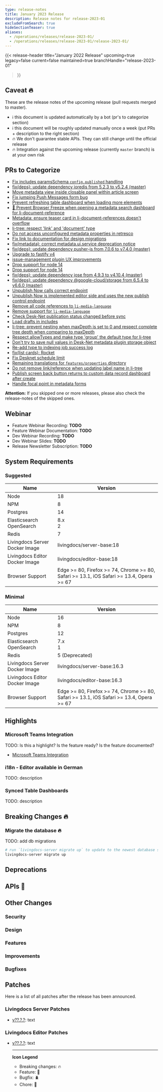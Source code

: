 ```yaml
---
type: release-notes
title: January 2023 Release
description: Release notes for release-2023-01
excludeFromSearch: true
hideSectionTeaser: true
aliases:
  - /operations/releases/release-2023-01/
  - /operations/releases/release-2023-01/release-2023-01/
---
```


{{< release-header
  title="January 2022 Release"
  upcoming=true
  legacy=false
  current=false
  maintained=true
  branchHandle="release-2023-01"
>}}

## Caveat :fire:

These are the release notes of the upcoming release (pull requests merged to master).

- :information_source: this document is updated automatically by a bot (pr's to categorize section)
- :information_source: this document will be roughly updated manually once a week (put PRs + description to the right section)
- :fire: We don't guarantee stable APIs. They can still change until the official release
- :fire: Integration against the upcoming release (currently `master` branch) is at your own risk

## PRs to Categorize
* [Fix includes paramsSchema `config.published` handling](https://github.com/livingdocsIO/livingdocs-server/pull/4970)
* [fix(deps): update dependency ioredis from 5.2.3 to v5.2.4 (master)](https://github.com/livingdocsIO/livingdocs-server/pull/4964)
* [Move metadata view inside closable panel within article screen](https://github.com/livingdocsIO/livingdocs-editor/pull/6019)
* [Fix jumping Push Messages form bug](https://github.com/livingdocsIO/livingdocs-editor/pull/6020)
* [Prevent refreshing table dashboard when loading more elements](https://github.com/livingdocsIO/livingdocs-editor/pull/6012)
* [🐞 Prevent Browser Freeze when opening a metadata search dashboard for li-document-reference](https://github.com/livingdocsIO/livingdocs-editor/pull/6005)
* [Metadata: ensure teaser card in li-document-references doesn't overflow](https://github.com/livingdocsIO/livingdocs-editor/pull/6006)
* [li-tree: respect 'link' and 'document' type](https://github.com/livingdocsIO/livingdocs-editor/pull/5991)
* [Do not access unconfigured metadata properties in retresco](https://github.com/livingdocsIO/livingdocs-server/pull/4959)
* [Fix link to documentation for design migrations](https://github.com/livingdocsIO/livingdocs-server/pull/4961)
* [fix(metadata): correct metadata.ui.service deprecation notice](https://github.com/livingdocsIO/livingdocs-editor/pull/5993)
* [fix(deps): update dependency pusher-js from 7.0.6 to v7.4.0 (master)](https://github.com/livingdocsIO/livingdocs-editor/pull/5610)
* [Upgrade to fastify v4](https://github.com/livingdocsIO/livingdocs-editor/pull/6003)
* [issue-management plugin UX improvements](https://github.com/livingdocsIO/livingdocs-editor/pull/5985)
* [Drop support for node 14](https://github.com/livingdocsIO/livingdocs-server/pull/4954)
* [Drop support for node 14](https://github.com/livingdocsIO/livingdocs-editor/pull/5990)
* [fix(deps): update dependency jose from 4.9.3 to v4.10.4 (master)](https://github.com/livingdocsIO/livingdocs-server/pull/4943)
* [fix(deps): update dependency @google-cloud/storage from 6.5.4 to v6.6.0 (master)](https://github.com/livingdocsIO/livingdocs-server/pull/4940)
* [Unpublish Now calls correct endpoint](https://github.com/livingdocsIO/livingdocs-editor/pull/5914)
* [Unpublish Now is implemented editor side and uses the new publish control endpoint](https://github.com/livingdocsIO/livingdocs-server/pull/4892)
* [Remove all code references to `li-media-language`](https://github.com/livingdocsIO/livingdocs-editor/pull/5927)
* [Remove support for `li-media-language`](https://github.com/livingdocsIO/livingdocs-server/pull/4899)
* [Check Desk-Net publication status changed before sync](https://github.com/livingdocsIO/livingdocs-server/pull/4947)
* [Load drafts in includes](https://github.com/livingdocsIO/livingdocs-server/pull/4936)
* [li-tree: prevent nesting when maxDepth is set to 0 and respect complete tree depth when comparing to maxDepth](https://github.com/livingdocsIO/livingdocs-editor/pull/5970)
* [Respect allowTypes and make type 'group' the default type for li-tree](https://github.com/livingdocsIO/livingdocs-editor/pull/5964)
* [Don't try to save null values in Desk-Net metadata plugin storage object](https://github.com/livingdocsIO/livingdocs-server/pull/4937)
* [Re-add type to indexing job success log](https://github.com/livingdocsIO/livingdocs-server/pull/4930)
* [fix(list cards): Rocket](https://github.com/livingdocsIO/livingdocs-editor/pull/5973)
* [Fix Desknet schedule limit](https://github.com/livingdocsIO/livingdocs-server/pull/4933)
* [Remaining translations for `features/properties` directory](https://github.com/livingdocsIO/livingdocs-editor/pull/5954)
* [Do not remove link/reference when updating label name in li-tree](https://github.com/livingdocsIO/livingdocs-editor/pull/5960)
* [Publish screen back button returns to custom data record dashboard after create](https://github.com/livingdocsIO/livingdocs-editor/pull/5959)
* [Handle focal point in metadata forms](https://github.com/livingdocsIO/livingdocs-editor/pull/5953)


**Attention:** If you skipped one or more releases, please also check the release-notes of the skipped ones.

## Webinar

* Feature Webinar Recording: **TODO**
* Feature Webinar Documentation: **TODO**
* Dev Webinar Recording: **TODO**
* Dev Webinar Slides: **TODO**
* Release Newsletter Subscription: **TODO**

## System Requirements

### Suggested
|Name|Version|
|-|-|
|Node|18|
|NPM|8|
|Postgres|14|
|Elasticsearch<br/>OpenSearch|8.x<br/>2|
|Redis|7|
|Livingdocs Server Docker Image|livingdocs/server-base:18|
|Livingdocs Editor Docker Image|livingdocs/editor-base:18|
|Browser Support|Edge >= 80, Firefox >= 74, Chrome >= 80, Safari >= 13.1, iOS Safari >= 13.4, Opera >= 67|

### Minimal
|Name|Version|
|-|-|
|Node|16|
|NPM|8|
|Postgres|12|
|Elasticsearch<br/>OpenSearch|7.x<br/>1|
|Redis|5 (Deprecated)|
|Livingdocs Server Docker Image|livingdocs/server-base:16.3|
|Livingdocs Editor Docker Image|livingdocs/editor-base:16.3|
|Browser Support|Edge >= 80, Firefox >= 74, Chrome >= 80, Safari >= 13.1, iOS Safari >= 13.4, Opera >= 67|


## Highlights

### Microsoft Teams Integration

TODO: Is this a highlight? Is the feature ready? Is the feature documented?

* [Microsoft Teams Integration](https://github.com/livingdocsIO/livingdocs-server/pull/4408)

### i18n - Editor available in German

TODO: description

### Synced Table Dashboards

TODO: description

## Breaking Changes :fire:

### Migrate the database :fire:

TODO: add db migrations

```sh
# run `livingdocs-server migrate up` to update to the newest database scheme
livingdocs-server migrate up
```

## Deprecations

## APIs :gift:

## Other Changes

### Security

### Design

### Features

### Improvements

### Bugfixes


## Patches

Here is a list of all patches after the release has been announced.

### Livingdocs Server Patches
- [v??.?.?](https://github.com/livingdocsIO/livingdocs-server/releases/tag/v??.?.?): text

### Livingdocs Editor Patches
- [v??.?.?](https://github.com/livingdocsIO/livingdocs-editor/releases/tag/v??.?.?): text

  ---
  **Icon Legend**
  * Breaking changes: :fire:
  * Feature: :gift:
  * Bugfix: :beetle:
  * Chore: :wrench:
